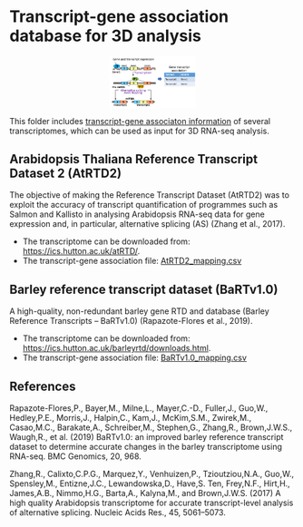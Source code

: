 
# Transcript-gene association database for 3D analysis
<img src="gene_transcript_association.png" style="display: block; width: 30%; margin: 0 auto" />

This folder includes <a href='https://github.com/wyguo/ThreeDRNAseq/blob/master/vignettes/user_manuals/3D_RNA-seq_App_manual.md#input-files' target='_blank'>transcript-gene associaton information</a> of several transcriptomes, which can be used as input for 3D RNA-seq analysis.

## Arabidopsis Thaliana Reference Transcript Dataset 2 (AtRTD2)
The objective of making the Reference Transcript Dataset (AtRTD2) was to exploit the accuracy of transcript quantification of programmes such as Salmon and Kallisto in analysing Arabidopsis RNA-seq data for gene expression and, in particular, alternative splicing (AS) (Zhang et al., 2017). 

- The transcriptome can be downloaded from: <a href='https://ics.hutton.ac.uk/atRTD/' target='_blank'>https://ics.hutton.ac.uk/atRTD/</a>. 
- The transcript-gene association file: <a href='https://raw.githubusercontent.com/wyguo/ThreeDRNAseq/master/vignettes/Transcript_gene/AtRTD2_mapping.csv' target='_blank'>AtRTD2_mapping.csv</a>

## Barley reference transcript dataset (BaRTv1.0)

A high-quality, non-redundant barley gene RTD and database (Barley Reference Transcripts – BaRTv1.0) (Rapazote-Flores et al., 2019).

- The transcriptome can be downloaded from: <a href='https://ics.hutton.ac.uk/barleyrtd/downloads.html' target='_blank'>https://ics.hutton.ac.uk/barleyrtd/downloads.html</a>. 
- The transcript-gene association file: <a href='https://raw.githubusercontent.com/wyguo/ThreeDRNAseq/master/vignettes/Transcript_gene/BaRTv1.0_mapping.csv' target='_blank'>BaRTv1.0_mapping.csv</a>

## References

Rapazote-Flores,P., Bayer,M., Milne,L., Mayer,C.-D., Fuller,J., Guo,W., Hedley,P.E., Morris,J., Halpin,C., Kam,J., McKim,S.M., Zwirek,M., Casao,M.C., Barakate,A., Schreiber,M., Stephen,G., Zhang,R., Brown,J.W.S., Waugh,R., et al. (2019) BaRTv1.0: an improved barley reference transcript dataset to determine accurate changes in the barley transcriptome using RNA-seq. BMC Genomics, 20, 968.

Zhang,R., Calixto,C.P.G., Marquez,Y., Venhuizen,P., Tzioutziou,N.A., Guo,W., Spensley,M., Entizne,J.C., Lewandowska,D., Have,S. Ten, Frey,N.F., Hirt,H., James,A.B., Nimmo,H.G., Barta,A., Kalyna,M., and Brown,J.W.S. (2017) A high quality Arabidopsis transcriptome for accurate transcript-level analysis of alternative splicing. Nucleic Acids Res., 45, 5061–5073.


